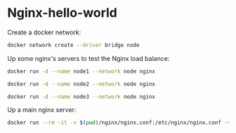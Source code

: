 # Nginx-hello-world

Create a docker network:
```sh
docker network create --driver bridge node
```

Up some nginx's servers to test the Nginx load balance:
```sh
docker run -d --name node1 --network node nginx
```
```sh
docker run -d --name node2 --network node nginx
```
```sh
docker run -d --name node3 --network node nginx
```

Up a main nginx server:
```sh
docker run --rm -it -v $(pwd)/nginx/nginx.conf:/etc/nginx/nginx.conf -v $(pwd)/html:/usr/share/nginx/html --network node -p 8080:80 nginx
```
